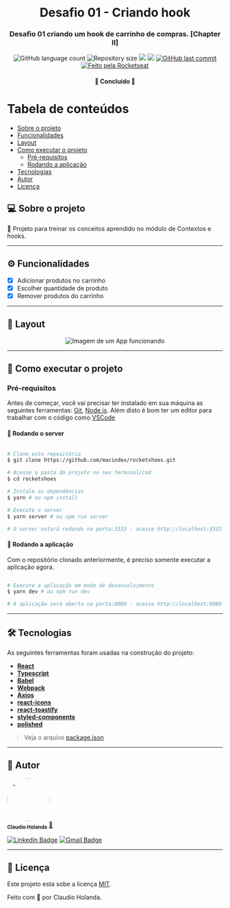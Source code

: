 <h1 align="center">
			Desafio 01 - Criando hook
</h1>

<h3 align="center">
    Desafio 01 criando um hook de carrinho de compras. [Chapter II]
</h3>

<p align="center">
  <img alt="GitHub language count" src="https://img.shields.io/github/languages/count/macindex/rocketshoes?style=flat-square&&color=%2304D361" />

  <img alt="Repository size" src="https://img.shields.io/github/repo-size/macindex/rocketshoes?style=flat-square" />
	
  <img src="https://img.shields.io/github/stars/macindex/rocketshoes?style=flat-square" />
  
  <img src="https://img.shields.io/github/license/macindex/rocketshoes?style=flat-square" />

  <a href="https://github.com/macindex/rocketshoes/commits/main">
    <img alt="GitHub last commit" src="https://img.shields.io/github/last-commit/macindex/rocketshoes?style=flat-square&">
  </a>

  <a href="https://rocketseat.com.br">
    <img alt="Feito pela Rocketseat" src="https://img.shields.io/badge/feito%20por-Elian%20Becali-%237519C1?style=flat-square&">
  </a>
  
 
</p>

<h4 align="center">
	🚀 Concluído 🚀
</h4>

Tabela de conteúdos
=================
<!--ts-->
   * [Sobre o projeto](#-sobre-o-projeto)
   * [Funcionalidades](#%EF%B8%8F-funcionalidades)
   * [Layout](#-layout)
   * [Como executar o projeto](#-como-executar-o-projeto)
     * [Pré-requisitos](#pré-requisitos)
     * [Rodando a aplicação](#-rodando-a-aplicação)
   * [Tecnologias](#-tecnologias)
   * [Autor](#-autor)
   * [Licença](#-licença)
<!--te-->


## 💻 Sobre o projeto

💪 Projeto para treinar os conceitos aprendido no módulo de Contextos e hooks.

---

## ⚙️ Funcionalidades

- [x] Adicionar produtos no carrinho
- [x] Escolher quantidade de produto
- [x] Remover produtos do carrinho

---

## 🎨 Layout

<p align="center" style="display: flex; align-items: flex-start; justify-content: center;">
  <img alt="Imagem de um App funcionando" title="App rocketshoes, desafio do Ignite" src="https://raw.githubusercontent.com/macindex/rocketshoes/master/.github/preview.gif" />
</p>

---

## 🚀 Como executar o projeto

### Pré-requisitos

Antes de começar, você vai precisar ter instalado em sua máquina as seguintes ferramentas:
[Git](https://git-scm.com), [Node.js](https://nodejs.org/en/). 
Além disto é bom ter um editor para trabalhar com o código como [VSCode](https://code.visualstudio.com/)




#### 🧭 Rodando o server

```bash

# Clone este repositório
$ git clone https://github.com/macindex/rocketshoes.git

# Acesse a pasta do projeto no seu terminal/cmd
$ cd rocketshoes

# Instale as dependências
$ yarn # ou npm install

# Execute o server
$ yarn server # ou npm run server

# O server estará rodando na porta:3333 - acesse http://localhost:3333

```

#### 🧭 Rodando a aplicação

Com o repositório clonado anteriormente, é preciso somente executar a aplicação agora.

```bash

# Execute a aplicação em modo de desenvolvimento
$ yarn dev # ou npm run dev

# A aplicação será aberta na porta:8080 - acesse http://localhost:8080

```

---

## 🛠 Tecnologias

As seguintes ferramentas foram usadas na construção do projeto:

-   **[React](https://reactjs.org/)**
-   **[Typescript](https://www.typescriptlang.org/)**
-   **[Babel](https://babeljs.io/)**
-   **[Webpack](https://webpack.js.org/)**
-   **[Axios](https://github.com/axios/axios)**
-   **[react-icons](https://react-icons.github.io/react-icons/)**
-   **[react-toastify](https://github.com/fkhadra/react-toastify#readme)**
-   **[styled-components](https://styled-components.com/)**
-   **[polished](https://polished.js.org/)**


> Veja o arquivo  [package.json](https://github.com/macindex/rocketshoes/blob/master/package.json)

---

## 🦸 Autor

<a href="https://app.rocketseat.com.br/me/macindex">
 <img style="border-radius: 50%;" src="https://avatars.githubusercontent.com/u/54561377?v=4" width="100px;" alt=""/>
 <br />
 <sub><b>Claudio Holanda</b></sub></a> <a href="https://app.rocketseat.com.br/me/macindex" title="Rocketseat">🚀</a>
 <br />

[![Linkedin Badge](https://img.shields.io/badge/-Elian%20Becali-blue?style=flat-square&logo=Linkedin&logoColor=white&link=https://www.linkedin.com/in/claudio-holanda/)](https://www.linkedin.com/in/claudio-holanda/) 
[![Gmail Badge](https://img.shields.io/badge/-conteudoch@gmail.com-c14438?style=flat-square&logo=Gmail&logoColor=white&link=mailto:conteudoch@gmail.com)](mailto:conteudoch@gmail.com)

---

## 📝 Licença

Este projeto esta sobe a licença [MIT](./LICENSE).

Feito com 💜 por Claudio Holanda.
